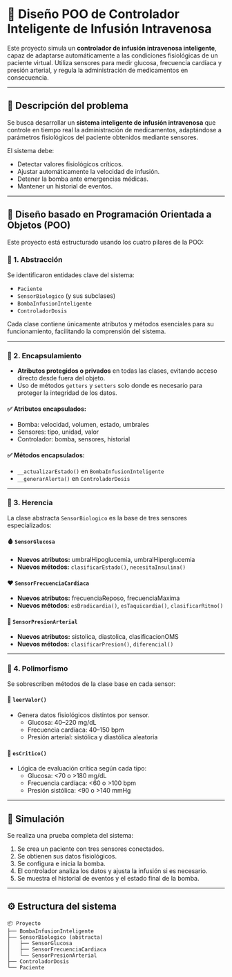 # 💉 Diseño POO de Controlador Inteligente de Infusión Intravenosa

Este proyecto simula un **controlador de infusión intravenosa inteligente**, capaz de adaptarse automáticamente a las condiciones fisiológicas de un paciente virtual. Utiliza sensores para medir glucosa, frecuencia cardíaca y presión arterial, y regula la administración de medicamentos en consecuencia.

---

## 📌 Descripción del problema

Se busca desarrollar un **sistema inteligente de infusión intravenosa** que controle en tiempo real la administración de medicamentos, adaptándose a parámetros fisiológicos del paciente obtenidos mediante sensores.

El sistema debe:
- Detectar valores fisiológicos críticos.
- Ajustar automáticamente la velocidad de infusión.
- Detener la bomba ante emergencias médicas.
- Mantener un historial de eventos.

---

## 🧠 Diseño basado en Programación Orientada a Objetos (POO)

Este proyecto está estructurado usando los cuatro pilares de la POO:

### 🔷 1. **Abstracción**
Se identificaron entidades clave del sistema:
- `Paciente`
- `SensorBiologico` (y sus subclases)
- `BombaInfusionInteligente`
- `ControladorDosis`

Cada clase contiene únicamente atributos y métodos esenciales para su funcionamiento, facilitando la comprensión del sistema.

---

### 🔷 2. **Encapsulamiento**

- **Atributos protegidos o privados** en todas las clases, evitando acceso directo desde fuera del objeto.
- Uso de métodos `getters` y `setters` solo donde es necesario para proteger la integridad de los datos.

#### ✅ Atributos encapsulados:
- Bomba: velocidad, volumen, estado, umbrales
- Sensores: tipo, unidad, valor
- Controlador: bomba, sensores, historial

#### ✅ Métodos encapsulados:
- `__actualizarEstado()` en `BombaInfusionInteligente`
- `__generarAlerta()` en `ControladorDosis`

---

### 🔷 3. **Herencia**

La clase abstracta `SensorBiologico` es la base de tres sensores especializados:

#### 🩸 `SensorGlucosa`
- **Nuevos atributos:** umbralHipoglucemia, umbralHiperglucemia
- **Nuevos métodos:** `clasificarEstado()`, `necesitaInsulina()`

#### ❤️ `SensorFrecuenciaCardiaca`
- **Nuevos atributos:** frecuenciaReposo, frecuenciaMaxima
- **Nuevos métodos:** `esBradicardia()`, `esTaquicardia()`, `clasificarRitmo()`

#### 💓 `SensorPresionArterial`
- **Nuevos atributos:** sistolica, diastolica, clasificacionOMS
- **Nuevos métodos:** `clasificarPresion()`, `diferencial()`

---

### 🔷 4. **Polimorfismo**

Se sobrescriben métodos de la clase base en cada sensor:

#### 🔄 `leerValor()`
- Genera datos fisiológicos distintos por sensor.
  - Glucosa: 40–220 mg/dL
  - Frecuencia cardíaca: 40–150 bpm
  - Presión arterial: sistólica y diastólica aleatoria

#### 🔄 `esCritico()`
- Lógica de evaluación crítica según cada tipo:
  - Glucosa: <70 o >180 mg/dL
  - Frecuencia cardíaca: <60 o >100 bpm
  - Presión sistólica: <90 o >140 mmHg

---

## 🧪 Simulación

Se realiza una prueba completa del sistema:
1. Se crea un paciente con tres sensores conectados.
2. Se obtienen sus datos fisiológicos.
3. Se configura e inicia la bomba.
4. El controlador analiza los datos y ajusta la infusión si es necesario.
5. Se muestra el historial de eventos y el estado final de la bomba.

---

## ⚙️ Estructura del sistema

```plaintext
📦 Proyecto
├── BombaInfusionInteligente
├── SensorBiologico (abstracta)
│   ├── SensorGlucosa
│   ├── SensorFrecuenciaCardiaca
│   └── SensorPresionArterial
├── ControladorDosis
└── Paciente
